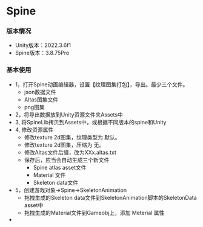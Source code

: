 # Spine

### 版本情况
- Unity版本：2022.3.6f1
- Spine版本：3.8.75Pro

### 基本使用
- 1，打开Spine动画编辑器，设置【纹理图集打包】，导出。最少三个文件。
  - json数据文件
  - Altas图集文件
  - png图集
- 2，将导出数据放到Unity资源文件夹Assets中
- 3, 将SpineLib拷贝到Assets中，或根据不同版本的spine和Unity
- 4, 修改资源属性
  - 修改texture 2d图集，纹理类型为 默认。
  - 修改texture 2d图集，压缩为 无。
  - 修改Altas文件后缀，改为XXx.altas.txt
  - 保存后，应当会自动生成三个新文件
    - Spine atlas asset文件
    - Material 文件
    - Skeleton data文件
- 5，创建游戏对象->Spine->SkeletonAnimation
  - 拖拽生成的Skeleton data文件到SkeletonAnimation脚本的SkeletonData asset中
  - 拖拽生成的Material文件到Gameobj上，添加 Meterial 属性
- 